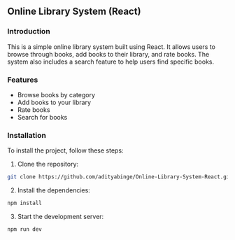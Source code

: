 ## Online Library System (React)

### Introduction

This is a simple online library system built using React. It allows users to browse through books, add books to their library, and rate books. The system also includes a search feature to help users find specific books.

### Features

- Browse books by category
- Add books to your library
- Rate books
- Search for books

### Installation

To install the project, follow these steps:

1. Clone the repository:

```bash
git clone https://github.com/adityabinge/Online-Library-System-React.git
```

2. Install the dependencies:

```bash
npm install
```

3. Start the development server:

```bash
npm run dev
```
